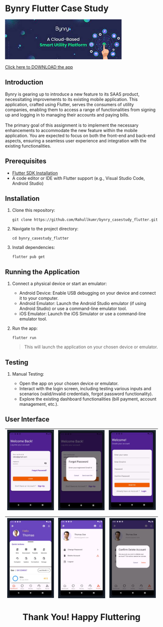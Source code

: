 # Bynry Flutter Case Study

![](images/bynry.jpg)

[Click here to DOWNLOAD the app](https://github.com/Rahullkumr/bynry_casestudy_flutter/releases/)

## Introduction

Bynry is gearing up to introduce a new feature to its SAAS product, necessitating
improvements to its existing mobile application. This application, crafted using Flutter,
serves the consumers of utility companies, enabling them to access a range of
functionalities from signing up and logging in to managing their accounts and paying
bills.
<br><br>
The primary goal of this assignment is to implement the necessary enhancements to
accommodate the new feature within the mobile application. You are expected to focus
on both the front-end and back-end aspects, ensuring a seamless user experience and
integration with the existing functionalities.

## Prerequisites

- [Flutter SDK Installation](https://flutter.dev/docs/get-started/install)
- A code editor or IDE with Flutter support (e.g., Visual Studio Code, Android Studio)

## Installation

1. Clone this repository:
    ```
    git clone https://github.com/Rahullkumr/bynry_casestudy_flutter.git
    ```
2. Navigate to the project directory:
    ```
    cd bynry_casestudy_flutter

    ```
3. Install dependencies:
    ```
    flutter pub get
    ```

## Running the Application

1. Connect a physical device or start an emulator:

    - Android Device: Enable USB debugging on your device and connect it to your computer.
    - Android Emulator: Launch the Android Studio emulator (if using Android Studio) or use a command-line emulator tool.
    - iOS Emulator: Launch the iOS Simulator or use a command-line emulator tool.

2. Run the app:
    ```
    flutter run
    ```
    > This will launch the application on your chosen device or emulator.

## Testing

1. Manual Testing:

    - Open the app on your chosen device or emulator.    
    - Interact with the login screen, including testing various inputs and scenarios (valid/invalid credentials, forgot password functionality).
    - Explore the existing dashboard functionalities (bill payment, account management, etc.).

## User Interface

| ![login](./images/ss/login.jpg) | ![forgot pwd](./images/ss/fpwd.jpg)  | ![signup](./images/ss/register.jpg)|
| -------------------------- | -------------------------- | -------------------------- |

| ![dashboard](./images/ss/dashboard.jpg) | ![profile](./images/ss/profile.jpg)  | ![delete account](./images/ss/deleteac.jpg)|
| -------------------------- | -------------------------- | -------------------------- |


<h1 align=center> Thank You! Happy Fluttering</h1>